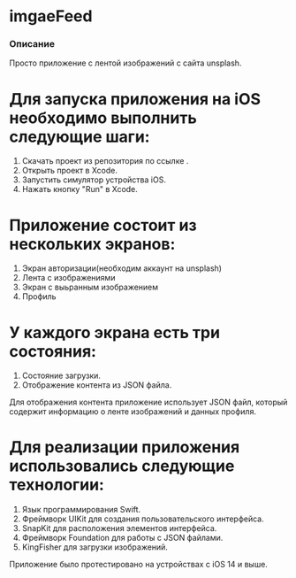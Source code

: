 # imgaeFeed
### Описание
Просто приложение с лентой изображений с сайта unsplash.


# Для запуска приложения на iOS необходимо выполнить следующие шаги:
1. Скачать проект из репозитория по ссылке  .
2. Открыть проект в Xcode. 
3. Запустить симулятор устройства iOS. 
4. Нажать кнопку "Run" в Xcode. 
# Приложение состоит из нескольких экранов: 
1. Экран авторизации(необходим аккаунт на unsplash)
2. Лента с изображениями
3. Экран с выьранным изображением
4. Профиль 
# У каждого экрана есть три состояния: 
1. Состояние загрузки. 
2. Отображение контента из JSON файла.

Для отображения контента приложение использует JSON файл, который содержит информацию о ленте изображений и данных профиля. 
# Для реализации приложения использовались следующие технологии: 
1. Язык программирования Swift.
2. Фреймворк UIKit для создания пользовательского интерфейса. 
3. SnapKit для расположения элементов интерфейса. 
4. Фреймворк Foundation для работы с JSON файлами.
5. KingFisher для загрузки изображений.
 
Приложение было протестировано на устройствах с iOS 14 и выше.
